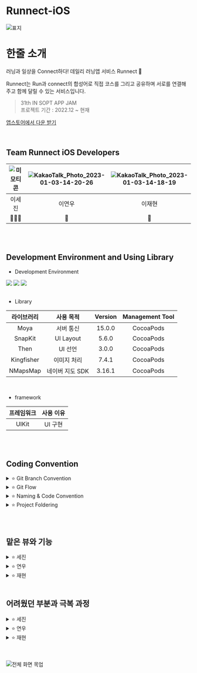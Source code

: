 # Runnect-iOS
![표지](https://user-images.githubusercontent.com/77267404/212252027-210bd23c-e363-4e6f-8e15-1a88bf237bc2.png)


# 한줄 소개
러닝과 일상을 Connect하다! 데일리 러닝앱 서비스 Runnect 🏃

Runnect는 Run과 connect의 합성어로 직접 코스를 그리고 공유하며  서로를 연결해주고 함께 달릴 수 있는 서비스입니다.


> 31th IN SOPT APP JAM <br>
> 프로젝트 기간 : 2022.12 ~ 현재

[앱스토어에서 다운 받기](https://apps.apple.com/us/app/runnect/id1663884202)

<br>

##  Team Runnect iOS Developers
![미모티콘](https://user-images.githubusercontent.com/77267404/210303677-1354bea7-fba4-4824-a22a-27ba56327370.png) | ![KakaoTalk_Photo_2023-01-03-14-20-26](https://user-images.githubusercontent.com/77267404/210303710-db640ea4-a716-4947-812a-9b19aae8d2a4.png) | ![KakaoTalk_Photo_2023-01-03-14-18-19](https://user-images.githubusercontent.com/77267404/210303572-f9581df7-c3c0-46a8-9c63-219384d6dd64.png) |
 :---------:|:----------:|:---------:
 이세진 | 이연우 | 이재현 |
  👨🏻‍🌾 | 🥔 | 🍠


<br>
<br>

## Development Environment and Using Library
- Development Environment
<p align="left">
<img src ="https://img.shields.io/badge/Swift-5.7-orange?logo=swift">
<img src ="https://img.shields.io/badge/Xcode-14.0-blue?logo=xcode">
<img src ="https://img.shields.io/badge/iOS-14.0-green.svg">

<br>
<br>

- Library

라이브러리 | 사용 목적 | Version | Management Tool
:---------:|:----------:|:---------: |:---------:
 Moya | 서버 통신 | 15.0.0 | CocoaPods
 SnapKit | UI Layout | 5.6.0 | CocoaPods
 Then | UI 선언 | 3.0.0 | CocoaPods
 Kingfisher | 이미지 처리 | 7.4.1| CocoaPods
 NMapsMap  | 네이버 지도 SDK | 3.16.1| CocoaPods
 
 <br>

- framework

프레임워크 | 사용 이유 
:---------:|:----------:
 UIKit | UI 구현

<br>
<br>

## Coding Convention
<details>
 <summary> ⭐️ Git Branch Convention </summary>
 <div markdown="1">       

 ---
 
 - **Branch Naming Rule**
    - Issue 작성 후 생성되는 번호와 Issue의 간략한 설명 등을 조합하여 Branch 이름 결정
    - `[previx]/<#IssueNumber>-<Description>`
- **Commit Message Rule**
    - `[Prefix] <#IssueNumber>-<Description>`
- **Code Review Rule**
    - 코드 리뷰를 최대한 달고 반영하자! 
   
 <br>

 </div>
 </details>

 <details>
 <summary> ⭐️ Git Flow </summary>
 <div markdown="1">       

 ---
 
 ```
1. 작업 단위별 Issue 생성 : 담당자, 라벨, 프로젝트 연결 

2. Fork 받은 로컬 레포에서 develop 브랜치 최신화 : git pull (origin develop) 

3. Branch 생성 : git switch -c Prefix/#IssueNumber-description 
   > 예시) chore/#3-Project-Setting

4. 로컬 환경에서 작업 후 Add -> Commit -> Push -> Pull Request의 과정을 거친다.
   
   Prefix의 의미
   > [Feat] : 새로운 기능 구현
   > [Chore] : 그 이외의 잡일/ 버전 코드 수정, 패키지 구조 변경, 파일 이동, 파일이름 변경
   > [Add] : 코드 변경 없는 단순 파일 추가, 에셋 및 라이브러리 추가
   > [Setting] : 프로젝트 세팅
   > [Fix] : 버그, 오류 해결, 코드 수정
   > [Style] : 코드 포맷팅, 코드 변경이 없는 경우, 주석 수정
   > [Docs] : README나 WIKI 등의 문서 개정
   > [Refactor] : 전면 수정이 있을 때 사용합니다
   > [Test] : 테스트 모드, 리펙토링 테스트 코드 추가

5. Pull Request 작성 
   - closed : #IssueNumber로 이슈 연결, 리뷰어 지정

6. Code Review 완료 후 Pull Request 작성자가 develop Branch로 merge하기
   - Develop Branch protection rules : Merge 전 최소 1 Approve 필요

7. 종료된 Issue와 Pull Request의 Label과 Project를 관리
```
   
 <br>

 </div>
 </details>

<details>
 <summary> ⭐️ Naming & Code Convention </summary>
 <div markdown="1">       

 ---
 
- 함수, 메서드 : **lowerCamelCase** 사용하고, 동사로 시작한다.
- 변수, 상수 : **lowerCamelCase** 사용한다.
- 클래스, 구조체, enum, extension 등 :  **UpperCamelCase** 사용한다.
- 기본 MVC 폴더링 구조에 따라 파일을 구분하여 사용한다.
- 파일, 클래스 명 약어 사용. 단, UI 선언 구문과 메소드에서는 약어를 사용하지 않는다.
    - 예시) ViewController → `VC`
    - 예시) CollectionViewCell → `CVC`
- 뷰 설정을 위한 함수에서는 **set** 키워드를 사용한다.
    - 예시) func configureUI → `func setUI`
    - 예시) func setDelegate ... → `func configureDelegate`
- 이외 기본 명명규칙은 [Swift Style Guide](https://google.github.io/swift/), [API Design Guidelines](https://www.swift.org/documentation/api-design-guidelines/) , [Swift Style Guide](https://github.com/StyleShare/swift-style-guide)를 참고한다.
- 상속받지 않는 클래스는 **final 키워드**를 붙인다.
- 단일 정의 내에서만 사용되는 특정 기능 구현은 **private 접근 제한자**를 적극 사용한다.
- 퀵헬프기능을 활용한 마크업 문법을 활용한 주석을 적극 사용한다.
- 이외는 커스텀한 **SwiftLint Rule**을 적용한다.
   
   
 <br>

 </div>
 </details>

<details>
 <summary> ⭐️ Project Foldering </summary>
 <div markdown="1">       

 ---
```
📦Runnect-iOS
 ┣ 📂Base.lproj
 ┣ 📂Global
 ┃ ┣ 📂Extension
 ┃ ┃ ┣ 📂Combine+
 ┃ ┃ ┣ 📂Foundation+
 ┃ ┃ ┗ 📂UIKit+
 ┃ ┣ 📂Literal
 ┃ ┣ 📂Protocols
 ┃ ┣ 📂Resource
 ┃ ┣ 📂Supports
 ┃ ┣ 📂UIComponents
 ┃ ┗ 📂Utils
 ┣ 📂Network
 ┃ ┣ 📂Dto
 ┃ ┣ 📂Foundation
 ┃ ┣ 📂Model
 ┃ ┣ 📂Router
 ┃ ┗ 📂Service
 ┣ 📂Presentation
 ┃ ┣ 📂CourseDetail
 ┃ ┃ ┣ 📂VC
 ┃ ┃ ┗ 📂Views
 ┃ ┣ 📂CourseDiscovery
 ┃ ┃ ┣ 📂VC
 ┃ ┃ ┗ 📂Views
 ┃ ┣ 📂CourseDrawing
 ┃ ┃ ┣ 📂VC
 ┃ ┃ ┗ 📂Views
 ┃ ┣ 📂CourseStorage
 ┃ ┃ ┣ 📂VC
 ┃ ┃ ┗ 📂Views
 ┃ ┣ 📂MyPage
 ┃ ┃ ┣ 📂VC
 ┃ ┃ ┗ 📂Views
 ┃ ┣ 📂SignIn
 ┃ ┃ ┣ 📂VC
 ┃ ┃ ┗ 📂Views
 ┃ ┣ 📂Splash
 ┃ ┃ ┗ 📂VC
 ┃ ┗ 📂TabBar
 ┗ 📜Info.plist
```
   
 <br>

 </div>
 </details>

###

<br>

## 맡은 뷰와 기능

<details>
 <summary> ⭐ 세진 </summary>
 <div markdown="1">
 
   1. **로그인 뷰**
       ![Untitled](https://user-images.githubusercontent.com/77267404/212248243-b331aebd-3f41-459e-9830-ed65b864addc.png)

       - 닉네임과 `device uuid` 를 이용하여 임시 로그인 기능을 구현했습니다.
       - UI 요소에는 닉네임을 위한 `UITextField`와 닉네임 글자 수 제한 기능을 추가했습니다.
       - 글자 입력 시 텍스트 필드의 테두리 색이 바뀌고 하단의 시작하기 버튼이 활성화 되도록 했습니다.
       
   2. **코스 보관함 뷰**

       ![Untitled 1](https://user-images.githubusercontent.com/77267404/212248300-0ab1ac8e-1333-4039-9962-c8cf7ca0fc2c.png)

       - 커스텀 한 `ViewPager`를 이용하여 코스 보관함 뷰를 구현했습니다. 상단은 `UIButton`, 하단 부분은 `CollectionView`를 이용하여 스크롤이 가능하도록 했습니다. 버튼 하단의 `IndicatorView`를 위치시켜 사용자가 어떠한 탭을 선택했는지 확인할 수 있도록 했습니다.
       - `CollectionView Cell`내부에는 코스 리스트를 담은 또 다른 `CollectionView`를 담아 내가 그린 코스와 스크랩한 코스를 리스트 형식으로 볼 수 있게 했습니다.
       - 서버로부터 받아온 데이터가 없을 때를 위한 `EmptyView`를 구현하여 사용성을 높였습니다.
       - 해당 Cell을 클릭하면 상세한 러닝 코스를 볼 수 있도록 하는 `DetailView`로 이동하도록 했습니다.
       - Cell 내부에는 하트 버튼을 위치시켜 해당 버튼을 누르면 스크랩을 하거나 스크랩을 취소할 수 있는 기능을 추가했습니다. 이를 위해 Protocol-Delegate 패턴을 사용했습니다.
       - 러닝 코스 경로에 필요한 좌표들은 서버로부터 배열 형식으로 받아와 이것을 `NMGLatLng`로 변환하여 지도에 마커를 생성했습니다.
   3. **코스 그리기 뷰**

       ![Untitled 2](https://user-images.githubusercontent.com/77267404/212248325-15e2737f-4524-44ec-a95a-9264b63ba771.png)

       ![Untitled 3](https://user-images.githubusercontent.com/77267404/212248337-3717a174-5dda-4b8b-8a1c-97215c30a579.png)

       - 런넥트의 핵심 기능인 코스 그리기 뷰를 구현했습니다.
       - `네이버 지도 SDK`를 활용하셔 지도 위에 달릴 경로를 그리고 러닝을 하는 동안 러너의 위치를 확인할 수 있는 기능을 구현했습니다. 러닝이 끝나면 경로 이미지와 함께 총거리, 이동 시간, 평균 페이스 등의 수치와 사용자가 입력한 제목을 업로드하여 기록으로 남길 수 있도록 했습니다.
       - UI적 요소로는 중복되는 지도 뷰를 위해 네이버 지도를 `UIView`로 한번 감싼 `RNMapView`를 구현했습니다. 이를 통해 지도 위 마커와 사용자 위치 오버레이, 경로 오버레이, 카메라 이동 버튼 등을 커스텀 하여 여러 `ViewController`에서 쉽게 불러와 사용할 수 있었습니다.
       - 러닝 코스의 출발지 검색 기능은 `카카오 주소 API`를 이용하여 구현했습니다. 사용자가 키워드로 검색을 하면 해당 키워드에 연관된 여러 주소들을 리스트 형식으로 보여줍니다. 여기서 사용자가 특정 위치를 선택하면 해당 위치를 출발지로 설정하고 지도를 터치하여 러닝 코스를 그릴 수 있습니다. 지도를 터치하면 마커가 생성되고 해당 마커 사이를 지나가는 경로선이 자동으로 생성됩니다. 실수로 터치하여 마커가 생성되었다면 우측 하단의 취소 버튼을 눌러 행동을 취소할 수 있습니다.
       - 마커가 생성될 때마다 이전 마커와의 직선거리를 Km 단위로 계산하여 러닝 코스의 총거리를 좌측 하단에서 확인할 수 있도록 구현했습니다. 이를 위해 `CLLocation`을 사용했습니다.
       - 이동 시간을 구하기 위해 Stopwatch 클래스를 구현하였습니다.
       - 시간과 관련된 데이터의 포맷팅을 위해 `RNTimeFormatter` 클래스를 구현하고 이곳에 시간 관련 데이터를 원하는 형태로 포맷팅하는 기능을 추가했습니다. `DateComponentsFormatter` 와 `DateFormatter` 를 사용했습니다.
       - 러닝 기록 작성 뷰에서 저장하기 버튼을 누르면 `Multipart/form-data` 를 이용하여 서버 통신을 진행합니다. 이때 코스 이미지와 러닝 기록 데이터를 서버로 전송합니다.
       - 코스 이미지는 러닝 종료 버튼을 누르는 순간 지도 뷰를 UIImage로 변환하여 다음 뷰로 전달하는 방식을 사용했습니다.
 </div>
</details>

<details>
 <summary> ⭐️ 연우 </summary>
 <div markdown="1">
 
   ![%E1%84%8F%E1%85%A9%E1%84%89%E1%85%B3%E1%84%87%E1%85%A1%E1%86%AF%E1%84%80%E1%85%A7%E1%86%AB_ios](https://user-images.githubusercontent.com/77267404/212248971-e7d9d6dd-39d2-475e-ba57-014ba776cfd3.png)

   `코스 발견` 탭에 있는 뷰들을 구현했습니다. 

   네비게이션바와 탭바는 세진이가 프로젝트 세팅 시에 구현해놓았던 뷰를 재사용했습니다.

   1. **CourseDiscoveryVC UI**
   - `CollectionView`를 활용하여 구현했습니다. 3개의 섹션으로 나누어 각 섹션에 UIViewCell을 만들어 Cell안에 View가 들어가도록 했습니다. 즉, 이 View에는 CollectionView 하나만 존재하며, 1번째 섹션에는 광고 이미지뷰가, 2번째 섹션에는 헤더가, 3번째 섹션에는 MapListCell들이 들어가있습니다. MapListCell 은 CourseListCVC를 재사용하여 구현했습니다.
   - API 연결
   이 View 에는 MapListCell을 View에 뿌려주는 API와 스크랩이 되었는지 안되었는지를 보여주는 API , 2개를 연결해놓았습니다. `Moya` 를 사용하여 Provider를 통해 서버와 통신시켜놓았습니다.

   2. **SearchVC UI**
   - 기능명세서대로 CourseDiscoveryVC에서 돋보기 버튼을 누르면 이 뷰가 Push 되도록 구현했습니다. - 프로젝트 세팅 시에 구현해놓은 NavigationBar 에 검색 타입으로 뷰를 재사용 하였고, `PlaceHolder`를 추가해주었습니다. 검색버튼을 누르면 CourseListCVC를 또 재사용하여 collectionView를 불러오는 방식으로 구현했습니다.
   - API 연결
   이 View 에는 검색을 하면 `keword`에 맞는 MapListCell을 보여주는 API를 연결했습니다. API 명세서대로 파라미터를 keword로 설정해놓고 서버와 통신시켜놓는 방식으로 구현했습니다.

   3. **MyCourseSelectVC UI**

    1) 코스그리기 뷰에서 그렸던 코스들을 불러와, 이 중에서 업로드하고 싶은 코스 1개를 select 하고,

    2) 선택하기 버튼을 누르면,

    3) CourseUploadVC UI로 push 되게 구현했습니다.

   - 뷰는 CourseListCVC를 재사용하여 `CollectionView`로 구현했습니다. 그리고 컬렉션뷰 셀에서 셀을 선택하면 셀 내 imageView에 bounder가 생기게 함수를 구현했습니다. 이 때 cell 을 선택하면 그 전에 선택한 cell은 취소가 되게 구현했습니다. 그리고 추가로 cell을 1개 선택하면 업로드하기 버튼이 보라색이 되는 방식으로 구현했습니다.
   - API 연결
   내가 그렸던 코스들을 불러와 view에 뿌려주는 API를 연결했습니다.

   4. **CourseUploadVC UI**
   - 사용자가 select한 코스에 Title과 description을 작성하는 View입니다. 제목을 적는 `TitleTextField`와 설명을 적는 `UITextView`를 활용하여 구현했습니다.
   - 각각 기능명세서에 명시된대로 글자수 제한 함수를 걸어놓고, 디자인해놓은 대로 PlaceHolder를 구현했습니다. 그리고 사용자가 Text를 입력하기 시작할 때와 끝날 때 함수를 구현해놓아 Text를 입력하기 시작하면, 1) Placeholder가 사라지고 2) 업로드하기 버튼이 보라색으로 활성화되고  2) 키보드가 올라오되 View를 키보드를 올린만큼 올려서 View가 키보드에 의해 가려지지 않게 구현했습니다. Upload버튼을 누르면 Discovery VC로 돌아가게 해주었습니다.
   - API 연결
   `POST` 메소드를 이용한 API를 연결해놓았습니다.

 </div>
</details>

<details>
 <summary> ⭐️ 재현 </summary>
 <div markdown="1">    
   <img width="905" alt="%EC%8A%A4%ED%81%AC%EB%A6%B0%EC%83%B7_2023-01-13_%EC%98%A4%ED%9B%84_1 46 30" src="https://user-images.githubusercontent.com/77267404/212249228-a2eacb8c-e4ac-4c31-80bb-34f726d47e37.png">

   저는 마이페이지 뷰를 담당했습니다. 

   - `마이페이지` - `메인` : MyPageVC
       - 사용자의 진척도를 나타내기 위해 UIProgressView를 처음 사용해보았습니다 .. 🥴
       - UI가 반복되는 목표 보상, 활동 기록, 업로드한 코스의 레이아웃을 그리는 함수를 만들어 활용해보았습니다.
   - `마이페이지` - `메인` - `닉네임 수정` : NicknameEditorVC
       - 텍스트가 입력 되었을 때만 return 키가 활성화되도록 구현했습니다.
       - 키보드의 return 키가 눌렸을 때, 팝업창 뒷쪽의 백그라운드 뷰를 눌렀을 때 값이 return 될 수 있도록 구현했습니다.
       - 백그라운드 뷰에 투명도가 설정되어 있어 viewWillAppear를 쓸 수 없었고, delegate를 사용했습니다.
   - `마이페이지` - `목표 보상` : GoalRewardInfoVC
       - UICollectionView를 활용해 스탬프를 나타냈습니다.
       - 시뮬레이터 화면의 크기가 커졌을 때 콜렉션뷰가 깨지는 이유와, 이를 해결하기 위해 셀의 너비값 대비 비율을 활용해서 크기를 유동적으로 설정하는 법을 배웠습니다.
       - 서버에서 보내주는 스탬프 id만 스탬프 사진을 나타내고, 나머지는 잠금 이미지로 나타낼 수 있도록 구현했습니다. (어려웠습니다..)
   - `마이페이지` - `활동 기록` : ActivityRecordInfoVC
       - UITableView를 활용해 활동 기록을 나타냈습니다.
       - 셀 안에 들어가는 요소들을 일정한 간격으로 배치하기 위해 UIStackView를 활용했습니다.
       - DateFormatter를 활용해 서버에서 보내주는 날짜 데이터를 UI에 맞추어 변경하는 법을 배우고, NSMutableAttributedString를 처음 써보았습니다 ~.~
   - `마이페이지` - `업로드한 코스` : UploadedCourseInfoVC
       - UICollectionView를 활용해 업로드한 코스를 나타냈습니다.
   - `코스 발견` - `추천 코스 상세 페이지` : CourseDetailVC


 </div>
</details>
 

<br>

## 어려웠던 부분과 극복 과정

<details>
 <summary> ⭐ 세진 </summary>
 <div markdown="1">
 
 - 협업
   - 프로젝트 초반 기능 회의에서 서비스의 전반적인 목표 설정과 필수 기능에 대한 모호함이 있었으나 지속적인 의사소통과 각 파트 간 배려로 기획 및 기능을 잘 정립하고 개발에 집중할 수 있었습니다.
   - 깃 사용에 있어서 팀원들의 경험이 부족하여 프로젝트 초반에 걱정을 하였으나 지속적으로 깃 플로우에 대한 설명을 하고 직접 흐름을 시범을 통해 보여주면서 전반적인 이해도를 높일 수 있었습니다. 이러한 사전 준비를 통해 프로젝트를 진행하면서 깃으로 인한 큰 트러블이 발생하지 않았습니다.
  
- 공통 UI Components
  - Navigation Bar, 버튼, 통계 뷰 등 다양한 곳에서 중복적으로 사용되는 UI를 별도의 객체로 생성하여 필요한 곳에서 쉽게 사용할 수 있도록 했습니다. `@discardableResult` 를 이용하여 메소드 체이닝 형식으로 UI를 선언하고 사용할 수 있도록 Component들을 구현하여 효율성과 가독성을 높였습니다.
  
- 로그인/회원가입 기능 구현
  - iOS 에서는 앱 재설치를 하면 `device uuid`가 변경되는 이슈가 있었는데 최초 설치시 `keychain`에 device uuid를 저장하는 방식으로 문제를 해결했습니다.
 
- 지도 뷰 구현
  - 네이버 지도를 커스텀하는 과정에서 네이버 지도에서 사용하는 좌표 객체인 `NMGLatLng` 과 iOS에서 사용하는 `CLLocation`의 상호 전환이 필요했는데 이를 위해 Location 정보의 처리를 담당하는 Util 파일을 생성하고 이곳에 다양한 좌표 클래스를 확장하여 문제를 해결했습니다.
  - 지도 위에 보여줄 커스텀한 마커 구현을 위해 네이버에서 제공하는 기본 Marker 클래스를 상속하여 구현했습니다.
  - 러닝 통계를 위한 뷰에서는 중복되는 UI가 많아서 UIComponents 폴더에 별도로 분리하여 구현하여 재사용성을 높였습니다.
  - 지도 뷰를 UIImage로 변환하기 위해 좌표들 위치에 맞게 지도 뷰의 카메라를 이동시켜야 했는데 이를 위해 네이버 지도 SDK에서 제공하는 기능인 `NMGLatLngBounds` 를 사용했습니다. 좌표들의 가장 남서쪽 위치와 북동쪽 위치를 이용하여 바운더리를 생성하고 이곳으로 카메라를 이동시켜 뷰를 캡쳐하는 방식을 사용했습니다. 이때, 카메라가 미쳐 이동을 완료하기 전에 UIImage로 변환을 시도하면 이미지가 정상적으로 생성되지 않는 점을 방지하기 위해 `DispatchQueue.main.asyncAfter`로 2초의 딜레이를 주었습니다.
 
- 보관함 - ViewPager
  - 코스 보관함에 필요한 ViewPager를 Component화 하여 구현하였습니다. 하단의 컬렉션 뷰를 좌우로 스콜하면 버튼 밑의 IndicatorView의 위치가 자연스럽게 이동하는 것을 구현하기 위해`scrollViewDidScroll` 에서 전체 컬렉션 뷰(스크롤 뷰)에서 스크롤된 만큼의 percent를 계산하여 ViewPager 클래스에 전달하였습니다. 이러한 바인딩을 편리하게 하기 위해 Combine을 사용하였습니다.
 
- 이벤트 처리
  - 버튼의 터치 액션과 ViewPager의 스크롤 여부 등의 이벤트 비동기 처리를 위해 부분적으로 Combine을 사용했습니다.
 
 </div>
</details>

<details>
 <summary> ⭐ 연우 </summary>
 <div markdown="1">
  
 - Git을 활용하여 협업을 하는 방법이 익숙치 않았고, 코드가 중복되는 것들을 하나로 묶어서 재사용하는 방식이 익숙하지 않아 코드를 효율적으로 짜는 부분이 어려웠습니다. CollectionView를 사용할 일이 많았는데 view자체를 구현하는 것은 배웠던 것을 활용하면 되었지만 Cell 내에서 함수를 구현하여 적용하는 것은 처음해봐서 어려움이 많았습니다. 특히 유저가 코스에 대한 제목과 설명을 쓰는 뷰에서 TextView에 여러 함수를 걸어놓았어야 했는데 글자수 제한을 걸어놓고, placeholder 가 있다가 사라져야 하고 View의 크기도 계산해서 키보드를 올려야 하고  … 생각해야 하는 부분이 많아서 구현이 오래걸렸습니다. 먼저 구글링을 해서 다른 사람들이 짠 코드를 분석해보고 따라쳐보고, 내 것에 맞게 바꿀 부분은 바꿔서 사용했고, 리드 친구가 짠 코드를 분석해서 모르는 부분은 물어보며 코드를 적용했습니다.
  
 <div>
  <img width="700" alt="%E1%84%89%E1%85%B3%E1%84%8F%E1%85%B3%E1%84%85%E1%85%B5%E1%86%AB%E1%84%89%E1%85%A3%E1%86%BA_2023-01-13_%E1%84%8B%E1%85%A9%E1%84%92%E1%85%AE_2 25 55" src="https://user-images.githubusercontent.com/77267404/212250974-30513a80-1326-4e3a-83ca-39c22aff2da7.png">
 </div>
  
  
 나중에 또봐야지…하고 메모도 해놓았습니다

 - 서버통신구현은 특히 제일 난관일 것이라 생각했는데 리드친구가 다시 처음부터 차근차근 다 알려주어서 어느정도 이해를 한 상태에서 코드를 작성하였습니다. 중간중간 헷갈리는 것도 있었지만 그럴 때는 다시 리드가 짠 코드를 보며 이해하려고 노력하고.. 그래도 이해가 안되면 리드친구한테 물어보며 해결해나갔습니다.. 

 - 이번 프로젝트를 하면서 언어를 활용하여 앱을 개발한다는 것이 단순히 몇 가지 컴포넌트를 활용해서 주먹구구로 짜는 건 누구나 할 수 있지만 이 언어 자체를 완벽히 이해하고 swift에서 제공하는 여러 기능들을 활용하는 것이 중요하다는 것을 알게 되었고 이 부분에 대해 무지했음을 알고 … 훨씬 더 많이 언어를 공부해야겠다는 생각을 했습니다.
 </div>
</details>

<details>
 <summary> ⭐ 재현 </summary>
 <div markdown="1">
  
 - 깃을 활용한 협업
    - 깃 플로우를 어느정도 (아마도..) 이해하고 활용해봤다는 점이 뿌듯하고, 컨플릭트가 날 때마다 손에 땀이 났지만.. 문제가 생기면 리드 님을 바로 소환해.. (걱정했었던..) 큰 문제는 없었던 것 같습니다..
  
- 문법
    - 뷰를 그릴 때는 세미나에서 배웠던 내용들을 완전한 이해 없이 따라하기만 해도 어느정도 구현할 수 있었는데, 서버 통신 부분에서 데이터를 가공할 때 문법적인 부분을 잘 몰라 간단한 로직도 오랫동안 고민했습니다. 문법적으로 모르는 부분이 생기면 리드 님께 물어보거나 구글링하면서 해결했지만.. 문법을 공부해야겠다는 생각을 했습니다 .. 🥹
  
- 기억 남았던 것!!!
    - 목표 보상 페이지에서 서버통신을 할 때, 서버에서 유저가 획득한 스탬프의 정보만 보내주었는데, 이를 화면에 나타내기 위해서 어떻게 해야 할 지 많이 고민했습니다.. 이를 해결하기 위해 스탬프 개수만큼의 Bool 타입 배열을 만들고, 서버통신 시 스탬프의 유무를 이 배열에 담았습니다. 그리고 셀의 indexpath.item 값으로 이 배열의 인덱스를 참조해, 이 값에 따라 스탬프 혹은 잠금 사진을 설정하도록 구현했습니다. 이렇게 고민하고 해결하는 과정이 어렵지만 재밌었습니다. . 🤤
 </div>
</details>
 

<br>
<br>

![전체 화면 목업](https://user-images.githubusercontent.com/77267404/212252175-dfabf4b7-bb8f-48b2-9e75-847fdae941e0.png)

